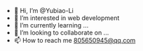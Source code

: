 - 👋 Hi, I’m @Yubiao-Li
- 👀 I’m interested in web development
- 🌱 I’m currently learning ...
- 💞️ I’m looking to collaborate on ...
- 📫 How to reach me 805650945@qq.com

<!---
Yubiao-Li/Yubiao-Li is a ✨ special ✨ repository because its `README.md` (this file) appears on your GitHub profile.
You can click the Preview link to take a look at your changes.
--->
